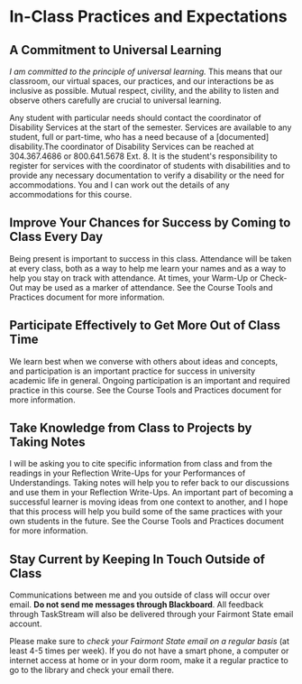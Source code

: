 # In-Class Practices and Expectations

## A Commitment to Universal Learning

*I am committed to the principle of universal learning.* This means that our classroom, our virtual spaces, our practices, and our interactions be as inclusive as possible. Mutual respect, civility, and the ability to listen and observe others carefully are crucial to universal learning.

Any student with particular needs should contact the coordinator of Disability Services at the start of the semester. Services are available to any student, full or part-time, who has a need because of a [documented] disability.The coordinator of Disability Services can be reached at 304.367.4686 or 800.641.5678 Ext. 8. It is the student's responsibility to register for services with the coordinator of students with disabilities and to provide any necessary documentation to verify a disability or the need for accommodations.  You and I can work out the details of any accommodations for this course.

## Improve Your Chances for Success by Coming to Class Every Day

Being present is important to success in this class. Attendance will be taken at every class, both as a way to help me learn your names and as a way to help you stay on track with attendance. At times, your Warm-Up or Check-Out may be used as a marker of attendance. See the Course Tools and Practices document for more information.

## Participate Effectively to Get More Out of Class Time

We learn best when we converse with others about ideas and concepts, and participation is an important practice for success in university academic life in general. Ongoing participation is an important and required practice in this course. See the Course Tools and Practices document for more information.

## Take Knowledge from Class to Projects by Taking Notes

I will be asking you to cite specific information from class and from the readings in your Reflection Write-Ups for your Performances of Understandings. Taking notes will help you to refer back to our discussions and use them in your Reflection Write-Ups. An important part of becoming a successful learner is moving ideas from one context to another, and I hope that this process will help you build some of the same practices with your own students in the future. See the Course Tools and Practices document for more information.

## Stay Current by Keeping In Touch Outside of Class

Communications between me and you outside of class will occur over email. **Do not send me messages through Blackboard**. All feedback through TaskStream will also be delivered through your Fairmont State email account.

Please make sure to *check your Fairmont State email on a regular basis* (at least 4-5 times per week). If you do not have a smart phone, a computer or internet access at home or in your dorm room, make it a regular practice to go to the library and check your email there.